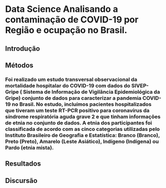 # Data Science Analisando a contaminação de COVID-19 por Região e ocupação no Brasil.
## Introdução

## Métodos
### Foi realizado um estudo transversal observacional da mortalidade hospitalar do COVID-19 com dados do SIVEP-Gripe ( Sistema de Informação de Vigilância Epidemiológica da Gripe) conjunto de dados para caracterizar a pandemia COVID-19 no Brasil. No estudo, incluímos pacientes hospitalizados que tiveram um teste RT-PCR positivo para coronavírus da síndrome respiratória aguda grave 2 e que tinham informações de etnia no conjunto de dados. A etnia dos participantes foi classificada de acordo com as cinco categorias utilizadas pelo Instituto Brasileiro de Geografia e Estatística: Branco (Branco), Preto (Preto), Amarelo (Leste Asiático), Indígeno (Indígena) ou Pardo (etnia mista). 

## Resultados

## Discursão



